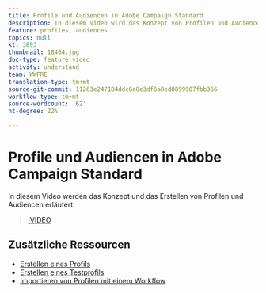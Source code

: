 ```yaml
---
title: Profile und Audiencen in Adobe Campaign Standard
description: In diesem Video wird das Konzept von Profilen und Audiencen und das Erstellen von Profilen und Audiencen in Adobe Campaign Standard erläutert.
feature: profiles, audiences
topics: null
kt: 3893
thumbnail: 18464.jpg
doc-type: feature video
activity: understand
team: WWFRE
translation-type: tm+mt
source-git-commit: 11263e247184ddc6a8e3df6a8ed0899907fbb366
workflow-type: tm+mt
source-wordcount: '62'
ht-degree: 22%

---
```



# Profile und Audiencen in Adobe Campaign Standard

In diesem Video werden das Konzept und das Erstellen von Profilen und Audiencen erläutert.

>[!VIDEO](https://video.tv.adobe.com/v/18464?quality=12)

## Zusätzliche Ressourcen

* [Erstellen eines Profils](/help/profiles-and-audiences/creating-a-profile.md)
* [Erstellen eines Testprofils](/help/profiles-and-audiences/test-profiles.md)
* [Importieren von Profilen mit einem Workflow](/help/managing-processes-and-data/importing-profiles.md)
